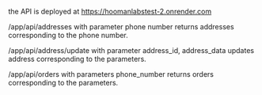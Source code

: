 the API is deployed at https://hoomanlabstest-2.onrender.com

/app/api/addresses with parameter phone number returns addresses corresponding to the phone number.

/app/api/address/update with parameter address_id, address_data updates address corresponding to the parameters.

/app/api/orders with parameters phone_number returns orders corresponding to the parameters.
